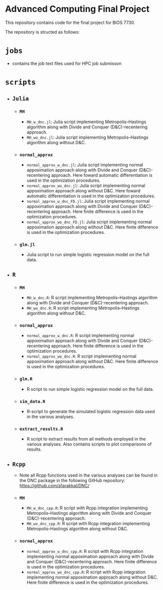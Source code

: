 # Advanced Computing Final Project

This repository contains code for the final project for BIOS 7730.

The repository is structed as follows:


# `jobs`
  - contains the job text files used for HPC job submisson 

# `scripts`
 - ## `Julia`
   -  ### `MH`
      - `MH_w_dnc.jl`: Julia script implementing Metropolis–Hastings algorithm along with Divide and Conquer (D&C)-recentering approach.
      - `MH_wo_dnc.jl`: Julia script implementing Metropolis–Hastings algorithm along without D&C.
   -  ### `normal_approx`
      - `normal_approx_w_dnc.jl`: Julia script implementing normal appoximation approach along with Divide and Conquer (D&C)-recentering approach. Here foward automatic differentiation is used in the optimization procedures.
      - `normal_approx_wo_dnc.jl`: Julia script implementing normal appoximation approach along without D&C. Here foward automatic differentiation is used in the optimization procedures.
      - `normal_approx_w_dnc_FD.jl`: Julia script implementing normal appoximation approach along with Divide and Conquer (D&C)-recentering approach. Here finite difference is used in the optimization procedures.
      - `normal_approx_wo_dnc_FD.jl`: Julia script implementing normal appoximation approach along without D&C. Here finite difference is used in the optimization procedures.
   -  ### `glm.jl`
      - Julia script to run simple logistic regression model on the full data.
 - ## `R`
   -  ### `MH`
      - `MH_w_dnc.R`: R script implementing Metropolis–Hastings algorithm along with Divide and Conquer (D&C)-recentering approach.
      - `MH_wo_dnc.R`: R script implementing Metropolis–Hastings algorithm along without D&C.
   -  ### `normal_approx`
      - `normal_approx_w_dnc.R`: R script implementing normal appoximation approach along with Divide and Conquer (D&C)-recentering approach. Here finite difference is used in the optimization procedures.
      - `normal_approx_wo_dnc.R`: R script implementing normal appoximation approach along without D&C. Here finite difference is used in the optimization procedures.
    -  ### `glm.R`
       - R script to run simple logistic regression model on the full data.
    - ### `sim_data.R`
      - R-script to generate the simulated logistic regression data used in the various analyses.
    -  ### `extract_results.R`
        - R script to extract results from all methods employed in the various analyses. Also contains scripts to plot comparisons of results. 
    
 - ## `Rcpp`
   - Note all Rcpp functions used in the various analyses can be found in the DNC package in the following GitHub repository: https://github.com/a1arakkal/DNC/
   -  ### `MH`
      - `MH_w_dnc_cpp.R`: R script with Rcpp integration implementing Metropolis–Hastings algorithm along with Divide and Conquer (D&C)-recentering approach.
      - `MH_wo_dnc_cpp.R`: R script with Rcpp integration implementing Metropolis–Hastings algorithm along without D&C.
   -  ### `normal_approx`
      - `normal_approx_w_dnc_cpp.R`: R script with Rcpp integration implementing normal appoximation approach along with Divide and Conquer (D&C)-recentering approach. Here finite difference is used in the optimization procedures.
      - `normal_approx_wo_dnc_cpp.R`: R script with Rcpp integration implementing normal appoximation approach along without D&C. Here finite difference is used in the optimization procedures.

